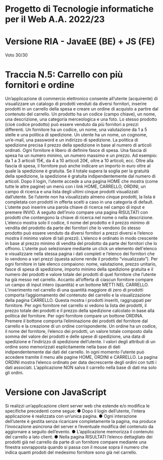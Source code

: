 # Progetto di Tecnologie informatiche per il Web A.A. 2022/23
# Versione RIA - JavaEE (BE) + JS (FE)
Voto 30/30

# Traccia N.5: Carrello con più fornitori e ordine
Un’applicazione di commercio elettronico consente all’utente (acquirente) di visualizzare un catalogo di prodotti venduti da diversi fornitori, inserire prodotti in un carrello della spesa e creare un ordine di acquisto a partire dal contenuto del carrello. Un prodotto ha un codice (campo chiave), un nome, una descrizione, una categoria merceologica e una foto. Lo stesso prodotto (cioè codice prodotto) può essere venduto da più fornitori a prezzi differenti. Un fornitore ha un codice, un nome, una valutazione da 1 a 5 stelle e una politica di spedizione. Un utente ha un nome, un cognome, un’e-mail, una password e un indirizzo di spedizione. La politica di spedizione precisa il prezzo della spedizione in base al numero di articoli ordinati. Ogni fornitore è libero di definire fasce di spesa. Una fascia di spesa ha un numero minimo, un numero massimo e un prezzo. Ad esempio: da 1 a 3 articoli 15€, da 4 a 10 articoli 20€, oltre a 10 articoli, ecc. Oltre alla fascia di spesa, il fornitore può anche indicare un importo in euro oltre al quale la spedizione è gratuita. Se il totale supera la soglia per la gratuità della spedizione, la spedizione è gratuita indipendentemente dal numero di articoli. Dopo il login, l’utente accede a una pagina HOME che mostra (come tutte le altre pagine) un menù con i link HOME, CARRELLO, ORDINI, un campo di ricerca e una lista degli ultimi cinque prodotti visualizzati dall’utente. Se l’utente non ha visualizzato almeno cinque prodotti, la lista è completata con prodotti in offerta scelti a caso in una categoria di default. L’utente può inserire una parola chiave di ricerca nel campo di input e premere INVIO. A seguito dell’invio compare una pagina RISULTATI con prodotti che contengono la chiave di ricerca nel nome o nella descrizione. L’elenco mostra solo il codice, il nome del prodotto e il prezzo minimo di vendita del prodotto da parte dei fornitori che lo vendono (lo stesso prodotto può essere venduto da diversi fornitori a prezzi diversi e l’elenco mostra il minimo valore di tali prezzi). L’elenco è ordinato in modo crescente in base al prezzo minimo di vendita del prodotto da parte dei fornitori che lo offrono. L’utente può selezionare mediante un click un elemento dell'elenco e visualizzare nella stessa pagina i dati completi e l’elenco dei fornitori che lo vendono a vari prezzi (questa azione rende il prodotto “visualizzato”). Per ogni fornitore in tale elenco compaiono: nome, valutazione, prezzo unitario, fasce di spesa di spedizione, importo minimo della spedizione gratuita e il numero dei prodotti e valore totale dei prodotti di quel fornitore che l’utente ha già messo nel carrello. Accanto all’offerta di ciascun fornitore compare un campo di input intero (quantità) e un bottone METTI NEL CARRELLO. L’inserimento nel carrello di una quantità maggiore di zero di prodotti comporta l’aggiornamento del contenuto del carrello e la visualizzazione della pagina CARRELLO. Questa mostra i prodotti inseriti, raggruppati per fornitore. Per ogni fornitore nel carrello si vedono la lista dei prodotti, il prezzo totale dei prodotti e il prezzo della spedizione calcolato in base alla politica del fornitore. Per ogni fornitore compare un bottone ORDINA. Premere il bottone comporta l’eliminazione dei prodotti del fornitore dal carrello e la creazione di un ordine corrispondente. Un ordine ha un codice, il nome del fornitore, l’elenco dei prodotti, un valore totale composto dalla somma del valore dei prodotti e delle spese di spedizione, una data di spedizione e l’indirizzo di spedizione dell’utente. I valori degli attributi di un ordine sono memorizzati esplicitamente nella base di dati indipendentemente dai dati del carrello. In ogni momento l’utente può accedere tramite il menu alle pagine HOME, ORDINI e CARRELLO. La pagina ORDINI mostra l’elenco ordinato per data decrescente degli ordini con tutti i dati associati. L’applicazione NON salva il carrello nella base di dati ma solo gli ordini.

# Versione con JavaScript
Si realizzi un’applicazione client server web che estende e/o modifica le specifiche precedenti come segue:
● Dopo il login dell’utente, l’intera applicazione è realizzata con un’unica pagina.
● Ogni interazione dell’utente è gestita senza ricaricare completamente la pagina, ma produce l’invocazione
asincrona del server e l’eventuale modifica del contenuto da aggiornare a seguito dell’evento.
● L’applicazione memorizza il contenuto del carrello a lato client.
● Nella pagina RISULTATI l’elenco dettagliato dei prodotti già nel carrello da parte di un fornitore compare
mediante una finestra sovrapposta quando si passa con il mouse sopra il numero che indica quanti prodoti del
medesimo fornitore sono già nel carrello.
